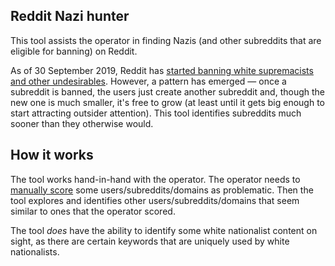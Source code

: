 ## Reddit Nazi hunter ##

This tool assists the operator in finding Nazis (and other subreddits that are eligible for banning) on Reddit.

As of 30 September 2019, Reddit has [started banning white supremacists and other undesirables](https://www.reddit.com/r/announcements/comments/dbf9nj/changes_to_our_policy_against_bullying_and/).  However, a pattern has emerged — once a subreddit is banned, the users just create another subreddit and, though the new one is much smaller, it's free to grow (at least until it gets big enough to start attracting outsider attention).  This tool identifies subreddits much sooner than they otherwise would.

## How it works ##

The tool works hand-in-hand with the operator.  The operator needs to [manually score](weights.txt) some users/subreddits/domains as problematic.  Then the tool explores and identifies other users/subreddits/domains that seem similar to ones that the operator scored.

The tool *does* have the ability to identify some white nationalist content on sight, as there are certain keywords that are uniquely used by white nationalists.
